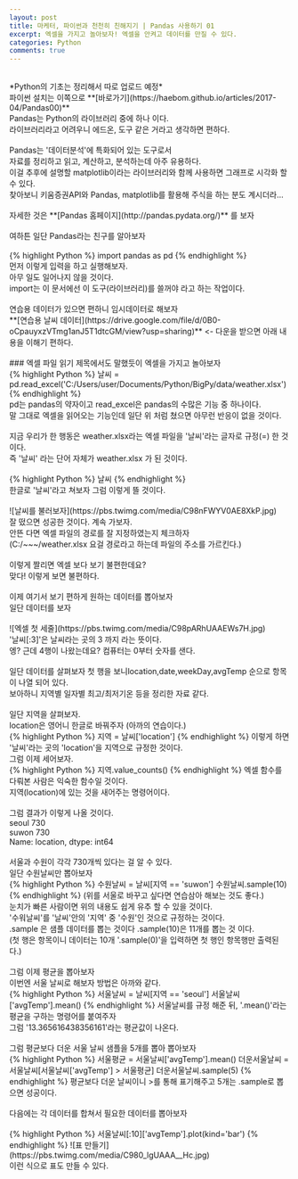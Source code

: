 ```yaml
---
layout: post
title: 마케터, 파이썬과 천천히 친해지기 | Pandas 사용하기 01
excerpt: 엑셀을 가지고 놀아보자! 엑셀을 안켜고 데이터를 만질 수 있다.
categories: Python
comments: true
---
```

<br>
*Python의 기초는 정리해서 따로 업로드 예정*<br>
파이썬 설치는 이쪽으로 **[바로가기](https://haebom.github.io/articles/2017-04/Pandas00)**
<br>
Pandas는 Python의 라이브러리 중에 하나 이다.<br>
라이브러리라고 어려우니 에드온, 도구 같은 거라고 생각하면 편하다.<br>
<br>
Pandas는 '데이터분석'에 특화되어 있는 도구로서<br>
자료를 정리하고 읽고, 계산하고, 분석하는데 아주 유용하다.<br>
이걸 추후에 설명할 matplotlib이라는 라이브러리와 함께 사용하면 그래프로 시각화 할 수 있다.<br>
찾아보니 키움증권API와 Pandas, matplotlib를 활용해 주식을 하는 분도 계시더라...<br>
<br>
자세한 것은 **[Pandas 홈페이지](http://pandas.pydata.org/)** 를 보자<br>
<br>
여하튼 일단 Pandas라는 친구를 알아보자<br>
<br>
{% highlight Python %}
import pandas as pd
{% endhighlight %}
<br>
먼저 이렇게 입력을 하고 실행해보자.<br>
아무 일도 일어나지 않을 것이다.<br>
import는 이 문서에선 이 도구(라이브러리)를 쓸꺼야 라고 하는 작업이다.<br>
<br>
연습용 데이터가 있으면 편하니 임시데이터로 해보자<br>
**[연습용 날씨 데이터](https://drive.google.com/file/d/0B0-oCpauyxzVTmg1anJ5T1dtcGM/view?usp=sharing)** <- 다운을 받으면 아래 내용을 이해기 편하다.<br>
<br>
### 엑셀 파일 읽기
제목에서도 말했듯이 엑셀을 가지고 놀아보자
<br>
{% highlight Python %}
날씨 = pd.read_excel('C:/Users/user/Documents/Python/BigPy/data/weather.xlsx')
{% endhighlight %}
<br>
pd는 pandas의 약자이고 read_excel은 pandas의 수많은 기능 중 하나이다.<br>
말 그대로 엑셀을 읽어오는 기능인데 일단 위 처럼 쳤으면 아무런 반응이 없을 것이다.<br>
<br>
지금 우리가 한 행동은 weather.xlsx라는 엑셀 파일을 '날씨'라는 글자로 규정(=) 한 것이다.<br>
즉 '날씨' 라는 단어 자체가 weather.xlsx 가 된 것이다.<br>
<br>
{% highlight Python %}
날씨
{% endhighlight %}
<br>
한글로 '날씨'라고 쳐보자 그럼 이렇게 뜰 것이다.<br>
<br>
![날씨를 불러보자](https://pbs.twimg.com/media/C98nFWYV0AE8XkP.jpg)
<br>
잘 떴으면 성공한 것이다. 계속 가보자.<br>
안뜬 다면 엑셀 파일의 경로를 잘 지정하였는지 체크하자<br>
(C:/~~~/weather.xlsx 요걸 경로라고 하는데 파일의 주소를 가르킨다.)<br>
<br>
이렇게 짤리면 엑셀 보다 보기 불편한데요?<br>
맞다! 이렇게 보면 불편하다.<br>
<br>
이제 여기서 보기 편하게 원하는 데이터를 뽑아보자<br>
일단 데이터를 보자<br>
<br>
![엑셀 첫 세줄](https://pbs.twimg.com/media/C98pARhUAAEWs7H.jpg)
<br>
'날씨[:3]'은 날씨라는 곳의 3 까지 라는 뜻이다.<br>
엥? 근데 4행이 나왔는데요? 컴퓨터는 0부터 숫자를 샌다.<br>
<br>
일단 데이터를 살펴보자 첫 행을 보니location,date,weekDay,avgTemp 순으로 항목이 나열 되어 있다.<br>
보아하니 지역별 일자별 최고/최저기온 등을 정리한 자료 같다.<br>
<br>
일단 지역을 살펴보자.<br>
location은 영어니 한글로 바꿔주자 (아까의 연습이다.)<br>
{% highlight Python %}
지역 = 날씨['location']
{% endhighlight %}
이렇게 하면 '날씨'라는 곳의 'location'을 지역으로 규정한 것이다.<br>
그럼 이제 세어보자.<br>
{% highlight Python %}
지역.value_counts()
{% endhighlight %}
엑셀 함수를 다뤄본 사람은 익숙한 함수일 것이다.<br>
지역(location)에 있는 것을 새어주는 명령어이다.<br>
<br>
그럼 결과가 이렇게 나올 것이다.<br>
seoul    730<br>
suwon    730<br>
Name: location, dtype: int64<br>
<br>
서울과 수원이 각각 730개씩 있다는 걸 알 수 있다.<br>
일단 수원날씨만 뽑아보자<br>
{% highlight Python %}
수원날씨 = 날씨[지역 == 'suwon']
수원날씨.sample(10)
{% endhighlight %}
(위를 서울로 바꾸고 싶다면 연습삼아 해보는 것도 좋다.)<br>
눈치가 빠른 사람이면 위의 내용도 쉽게 유추 할 수 있을 것이다.<br>
'수워날씨'를 '날씨'안의 '지역' 중 '수원'인 것으로 규정하는 것이다.<br>
.sample 은 샘플 데이터를 뽑는 것이다 .sample(10)은 11개를 뽑는 것 이다.<br>
(첫 행은 항목이니 데이터는 10개 '.sample(0)'을 입력하면 첫 행인 항목행만 출력된다.)<br>
<br>
그럼 이제 평균을 뽑아보자<br>
이번엔 서울 날씨로 해보자 방법은 아까와 같다.<br>
{% highlight Python %}
서울날씨 = 날씨[지역 == 'seoul']
서울날씨['avgTemp'].mean()
{% endhighlight %}
서울날씨를 규정 해준 뒤, '.mean()'라는 평균을 구하는 명령어를 붙여주자<br>
그럼 '13.365616438356161'라는 평균값이 나온다.<br>
<br>
그럼 평균보다 더운 서울 날씨 샘플을 5개를 뽑아  뽑아보자<br>
{% highlight Python %}
서울평균 = 서울날씨['avgTemp'].mean()
더운서울날씨 = 서울날씨[서울날씨['avgTemp'] > 서울평균]
더운서울날씨.sample(5)
{% endhighlight %}
평균보다 더운 날씨이니 >를 통해 표기해주고 5개는 .sample로 뽑으면 성공이다.<br>
<br>
다음에는 각 데이터를 합쳐서 필요한 데이터를 뽑아보자<br>
<br>
{% highlight Python %}
서울날씨[:10]['avgTemp'].plot(kind='bar')
{% endhighlight %}
![표 만들기](https://pbs.twimg.com/media/C980_lgUAAA__Hc.jpg)<br>
이런 식으로 표도 만들 수 있다.<br>
